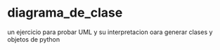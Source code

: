 # diagrama_de_clase
un ejercicio para probar UML y su interpretacion oara generar clases y objetos de python
